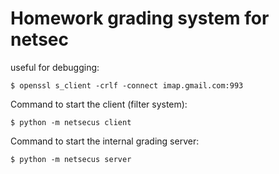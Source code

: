 Homework grading system for netsec
==================================

useful for debugging: 
```
$ openssl s_client -crlf -connect imap.gmail.com:993
```

Command to start the client (filter system):
```
$ python -m netsecus client
```

Command to start the internal grading server:
```
$ python -m netsecus server
```